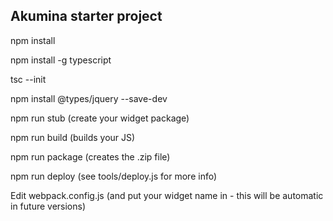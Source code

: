 ## Akumina starter project

npm install

npm install -g typescript

tsc --init

npm install @types/jquery --save-dev

npm run stub (create your widget package)

npm run build (builds your JS)

npm run package (creates the .zip file)

npm run deploy (see tools/deploy.js for more info)

Edit webpack.config.js (and put your widget name in - this will be automatic in future versions)
